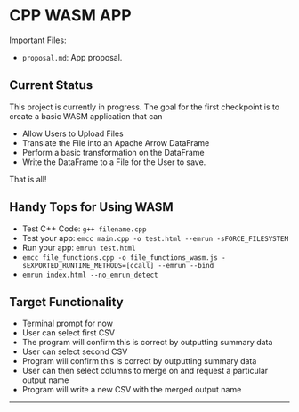# CPP WASM APP
Important Files:
- `proposal.md`: App proposal.
## Current Status
This project is currently in progress. 
The goal for the first checkpoint is to create a basic WASM application that can
- Allow Users to Upload Files
- Translate the File into an Apache Arrow DataFrame
- Perform a basic transformation on the DataFrame
- Write the DataFrame to a File for the User to save.

That is all!

## Handy Tops for Using WASM
- Test C++ Code: `g++ filename.cpp`
- Test your app: `emcc main.cpp -o test.html --emrun -sFORCE_FILESYSTEM`
- Run your app: `emrun test.html`
- `emcc file_functions.cpp -o file_functions_wasm.js -sEXPORTED_RUNTIME_METHODS=[ccall] --emrun --bind `
- `emrun index.html --no_emrun_detect`

## Target Functionality
- Terminal prompt for now
- User can select first CSV
- The program will confirm this is correct by outputting summary data
- User can select second CSV
- Program will confirm this is correct by outputting summary data
- User can then select columns to merge on and request a particular output name
- Program will write a new CSV with the merged output name

----


